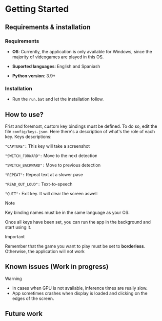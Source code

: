 # Getting Started
## Requirements & installation
### Requirements
- **OS**: Currently, the application is only available for Windows, since the majority of videogames are played in this OS. 

- **Suported languages**: English and Spaniash

- **Python version**: 3.9+
### Installation
- Run the `run.bat` and let the installation follow.

## How to use?
Frist and foremost, custom key bindings must be defined. To do so, edit the file `config/keys.json`. Here there's a description of what's the role of each key.
Keys descriptions:

`"CAPTURE":` This key will take a screenshot

`"SWITCH_FORWARD":` Move to the next detection 

 `"SWITCH_BACKWARD":` Move to previous detection
 
 `"REPEAT":` Repeat text at a slower pase 
 
 `"READ_OUT_LOUD":` Text-to-speech 
 
 `"QUIT":` Exit key. It will clear the screen aswell

> [!NOTE]
> Key binding names must be in the same language as your OS.

Once all keys have been set, you can run the app in the background and start using it.

> [!IMPORTANT]
Remember that the game you want to play must be set to **borderless**. Otherwise, the application will not work</ins>

## Known issues (Work in progress)
> [!WARNING]
> - In cases when GPU is not available, inference times are really slow.
> - App sometimes crashes when display is loaded and clicking on the edges of the screen.
  
## Future work


